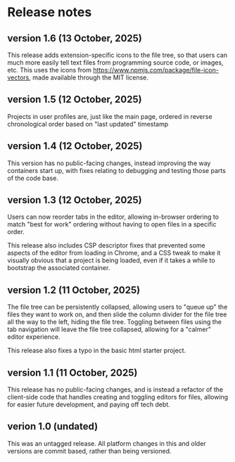 # Release notes

## version 1.6 (13 October, 2025)

This release adds extension-specific icons to the file tree, so that users can much more easily tell text files from programming source code, or images, etc. This uses the icons from https://www.npmjs.com/package/file-icon-vectors, made available through the MIT license.

## version 1.5 (12 October, 2025)

Projects in user profiles are, just like the main page, ordered in reverse chronological order based on "last updated" timestamp

## version 1.4 (12 October, 2025)

This version has no public-facing changes, instead improving the way containers start up, with fixes relating to debugging and testing those parts of the code base.

## version 1.3 (12 October, 2025)

Users can now reorder tabs in the editor, allowing in-browser ordering to match "best for work" ordering without having to open files in a specific order.

This release also includes CSP descriptor fixes that prevented some aspects of the editor from loading in Chrome, and a CSS tweak to make it visually obvious that a project is being loaded, even if it takes a while to bootstrap the associated container.

## version 1.2 (11 October, 2025)

The file tree can be persistently collapsed, allowing users to "queue up" the files they want to work on, and then slide the column divider for the file tree all the way to the left, hiding the file tree. Toggling between files using the tab navigation will leave the file tree collapsed, allowing for a "calmer" editor experience.

This release also fixes a typo in the basic html starter project.

## version 1.1 (11 October, 2025)

This release has no public-facing changes, and is instead a refactor of the client-side code that handles creating and toggling editors for files, allowing for easier future development, and paying off tech debt.

## verion 1.0 (undated)

This was an untagged release. All platform changes in this and older versions are commit based, rather than being versioned.
